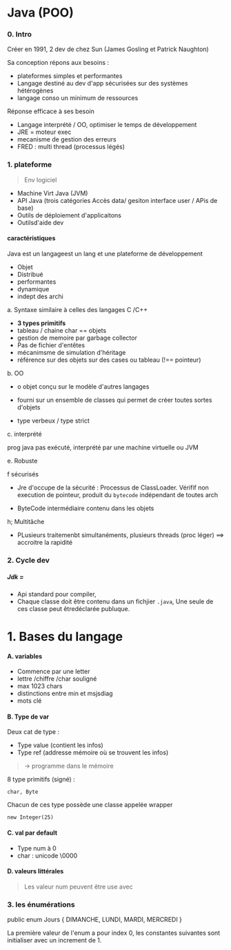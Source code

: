 # Java (POO)

### 0. Intro

Créer en 1991, 2 dev de chez Sun (James Gosling et Patrick Naughton)

Sa conception répons aux besoins :
- plateformes simples et performantes
- Langage destiné au dev d'app sécurisées sur des systèmes hétérogènes
- langage conso un minimum de ressources

Réponse efficace à ses besoin
- Langage interprété / OO, optimiser le temps de développement
- JRE = moteur exec
- mecanisme de gestion des erreurs
- FRED : multi thread (processus légés)

### 1. plateforme

> Env logiciel

- Machine Virt Java (JVM)
- API Java (trois catégories Accès data/ gesiton interface user / APis de base)
- Outils de déploiement d'applicaitons
- Outilsd'aide dev

#### caractéristiques

Java est un langageest un lang et une plateforme de développement

- Objet
- Distribué
- performantes
- dynamique
- indept des archi

a. Syntaxe similaire à celles des langages C /C++

- **3 types primitifs**
- tableau / chaine char == objets
- gestion de memoire par garbage collector
- Pas de fichier d'entêtes
- mécanimsme de simulation d'héritage
- référence sur des objets sur des cases ou tableau (!== pointeur)

b. OO

- o objet conçu sur le modèle d'autres langages
- fourni sur un ensemble de classes qui permet de créer toutes sortes d'objets

- type verbeux / type strict

c. interprété

prog java pas exécuté, interprété par une machine virtuelle ou JVM

e. Robuste

f sécurisés

- Jre d'occupe de la sécurité : Processus de ClassLoader. Vérifif non execution de pointeur, 
produit du `bytecode` indépendant de toutes arch

- ByteCode intermédiaire contenu dans les objets

h; Multitâche

- PLusieurs traitemenbt simultanéments, plusieurs threads (proc léger) ==> accroitre la rapidité

### 2. Cycle dev

##### Jdk =
- Api standard pour compiler,
- Chaque classe doit être contenu dans un fichjier `.java`, Une seule de ces classe peut êtredéclarée publuque.

# 1. Bases du langage

#### A. variables

- Commence par une letter
- lettre /chiffre /char souligné
- max 1023 chars
- distinctions entre min et msjsdiag
- mots clé

#### B. Type de var
Deux cat de type :
- Type value (contient les infos)
- Type ref (addresse mémoire où se trouvent les infos)

> &rarr; programme dans le mémoire

8 type primitifs (signé) :
```
char, Byte 
```
Chacun de ces type possède une classe appelée wrapper

`new Integer(25)`

#### C. val par default

- Type num à 0
- char : unicode \0000

#### D. valeurs littérales
>Les valeur num peuvent être use avec 

### 3. les énumérations

public enum Jours
{
    DIMANCHE,
    LUNDI,
    MARDI,
    MERCREDI
}

La première valeur de l'enum a pour index 0,
les constantes suivantes sont initialiser avec un increment de 1.

### 
